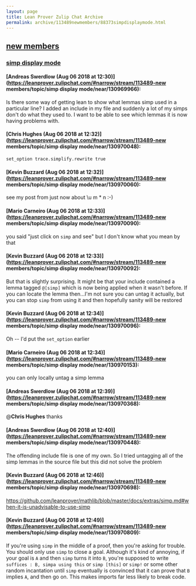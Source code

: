 ```yaml
---
layout: page
title: Lean Prover Zulip Chat Archive 
permalink: archive/113489newmembers/88373simpdisplaymode.html
---
```


## [new members](index.html)
### [simp display mode](88373simpdisplaymode.html)

#### [Andreas Swerdlow (Aug 06 2018 at 12:30)](https://leanprover.zulipchat.com/#narrow/stream/113489-new members/topic/simp display mode/near/130969966):
Is there some way of getting lean to show what lemmas simp used in a particular line? I added an include in my file and suddenly a lot of my simps don't do what they used to. I want to be able to see which lemmas it is now having problems with.

#### [Chris Hughes (Aug 06 2018 at 12:32)](https://leanprover.zulipchat.com/#narrow/stream/113489-new members/topic/simp display mode/near/130970048):
`set_option trace.simplify.rewrite true`

#### [Kevin Buzzard (Aug 06 2018 at 12:32)](https://leanprover.zulipchat.com/#narrow/stream/113489-new members/topic/simp display mode/near/130970060):
see my post from just now about \u m * n :-)

#### [Mario Carneiro (Aug 06 2018 at 12:33)](https://leanprover.zulipchat.com/#narrow/stream/113489-new members/topic/simp display mode/near/130970090):
you said "just click on `simp` and see" but I don't know what you mean by that

#### [Kevin Buzzard (Aug 06 2018 at 12:33)](https://leanprover.zulipchat.com/#narrow/stream/113489-new members/topic/simp display mode/near/130970092):
But that is slightly surprising. It might be that your include contained a lemma tagged `@[simp]` which is now being applied when it wasn't before. If you can locate the lemma then...I'm not sure you can untag it actually, but you can stop `simp` from using it and then hopefully sanity will be restored

#### [Kevin Buzzard (Aug 06 2018 at 12:34)](https://leanprover.zulipchat.com/#narrow/stream/113489-new members/topic/simp display mode/near/130970096):
Oh -- I'd put the `set_option` earlier

#### [Mario Carneiro (Aug 06 2018 at 12:34)](https://leanprover.zulipchat.com/#narrow/stream/113489-new members/topic/simp display mode/near/130970153):
you can only locally untag a simp lemma

#### [Andreas Swerdlow (Aug 06 2018 at 12:39)](https://leanprover.zulipchat.com/#narrow/stream/113489-new members/topic/simp display mode/near/130970368):
@**Chris Hughes**  thanks

#### [Andreas Swerdlow (Aug 06 2018 at 12:40)](https://leanprover.zulipchat.com/#narrow/stream/113489-new members/topic/simp display mode/near/130970448):
The offending include file is one of my own. So I tried untagging all of the simp lemmas in the source file but this did not solve the problem

#### [Kevin Buzzard (Aug 06 2018 at 12:46)](https://leanprover.zulipchat.com/#narrow/stream/113489-new members/topic/simp display mode/near/130970698):
https://github.com/leanprover/mathlib/blob/master/docs/extras/simp.md#when-it-is-unadvisable-to-use-simp

#### [Kevin Buzzard (Aug 06 2018 at 12:49)](https://leanprover.zulipchat.com/#narrow/stream/113489-new members/topic/simp display mode/near/130970809):
If you're using `simp` in the middle of a proof, then you're asking for trouble. You should only use `simp` to close a goal. Although it's kind of annoying, if your goal is `A` and then `simp` turns it into `B`, you're supposed to write `suffices : B, simpa using this` or `simp [this]` or `simp!` or some other random incantation until `simp` eventually is convinced that it can prove that `B` implies `A`, and then go on. This makes imports far less likely to break code.

